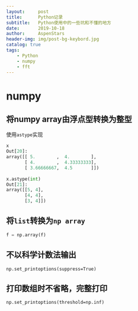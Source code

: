```yaml
---
layout:     post
title:      Python记录
subtitle:   Python使用中的一些坑和不懂的地方
date:       2019-10-18
author:     AspenStars
header-img: img/post-bg-keybord.jpg
catalog: true
tags:
    - Python
    - numpy
    - fft
---
```


# numpy

## 将numpy array由浮点型转换为整型

使用`astype`实现

```Python
x
Out[20]: 
array([[ 5.        ,  4.        ],
       [ 4.        ,  4.33333333],
       [ 3.66666667,  4.5       ]])
 
x.astype(int)
Out[21]: 
array([[5, 4],
       [4, 4],
       [3, 4]])
```

## 将`list`转换为`np array`

```Python
f = np.array(f)
```

## 不以科学计数法输出

`np.set_printoptions(suppress=True)`

## 打印数组时不省略，完整打印

`np.set_printoptions(threshold=np.inf)`